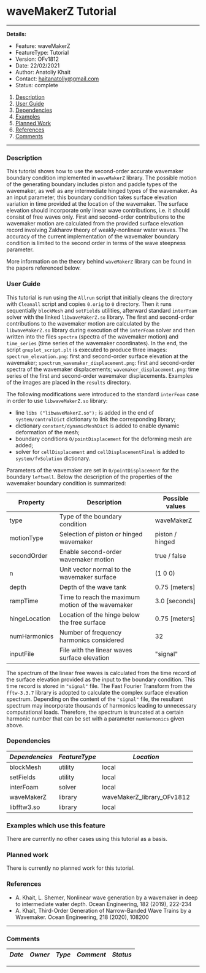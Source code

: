 # waveMakerZ Tutorial

---
**Details:**
* Feature: waveMakerZ
* FeatureType: Tutorial
* Version: OFv1812
* Date: 22/02/2021
* Author: Anatoliy Khait
* Contact: haitanatoliy@gmail.com
* Status: complete

1. [Description](#description)  
1. [User Guide](#user_guide)
1. [Dependencies](#dependencies)
1. [Examples](#examples)
1. [Planned Work](#planned_work)
1. [References](#references)
1. [Comments](#comments)
---

<a name="description"/>

### Description

This tutorial shows how to use the second-order accurate wavemaker boundary condition implemented in `waveMakerZ` library. The possible motion of the generating boundary includes piston and paddle types of the wavemaker, as well as any intermediate hinged types of the wavemaker. As an input parameter, this boundary condition takes surface elevation variation in time provided at the location of the wavemaker. The surface elevation should incorporate only linear wave contributions, i.e. it should consist of free waves only. First and second-order contributions to the wavemaker motion are calculated from the provided surface elevation record involving Zakharov theory of weakly-nonlinear water waves. The accuracy of the current implementation of the wavemaker boundary condition is limited to the second order in terms of the wave steepness parameter.

More information on the theory behind `waveMakerZ` library can be found in the papers referenced below.

<a name="user_guide"/>

### User Guide

This tutorial is run using the `Allrun` script that initially cleans the directory with `Cleanall` script and copies `0.orig` to `0` directory. Then it runs sequentially `blockMesh` and `setFields` utilities, afterward standard `interFoam` solver with the linked `libwaveMakerZ.so` library. The first and second-order contributions to the wavemaker motion are calculated by the `libwaveMakerZ.so` library during execution of the `interFoam` solver and then written into the files `spectra` (spectra of the wavemaker motion) and `time_series` (time series of the wavemaker coordinates). In the end, the script `gnuplot_script.plt` is executed to produce three images: `spectrum_elevation.png`: first and second-order surface elevation at the wavemaker; `spectrum_wavemaker_displacement.png`: first and second-order spectra of the wavemaker displacements; `wavemaker_displacement.png`: time series of the first and second-order wavemaker displacements. Examples of the images are placed in the `results` directory.

The following modifications were introduced to the standard `interFoam` case in order to use `libwaveMakerZ.so` library:
 * line `libs ("libwaveMakerZ.so");` is added in the end of `system/controlDict` dictionary to link the corresponding library;
 * dictionary `constant/dynamicMeshDict` is added to enable dynamic deformation of the mesh;
 * boundary conditions `0/pointDisplacement` for the deforming mesh are added;
 * solver for `cellDisplacement` and `cellDisplacementFinal` is added to `system/fvSolution` dictionary.

Parameters of the wavemaker are set in `0/pointDisplacement` for the boundary `leftwall`. Below the description of the properties of the wavemaker boundary condition is summarized:

| Property      | Description                                       | Possible values  |
| --------------|---------------------------------------------------|------------------|
| type          | Type of the boundary condition                    | waveMakerZ       |
| motionType    | Selection of piston or hinged wavemaker           | piston / hinged  |
| secondOrder   | Enable second-order wavemaker motion              | true / false     |
| n             | Unit vector normal to the wavemaker surface       | (1 0 0)          |
| depth         | Depth of the wave tank                            | 0.75 [meters]    |
| rampTime      | Time to reach the maximum motion of the wavemaker | 3.0 [seconds]    |
| hingeLocation | Location of the hinge below the free surface      | 0.75 [meters]    |
| numHarmonics  | Number of frequency harmonics considered          | 32               |
| inputFile     | File with the linear waves surface elevation      | "signal"         |

The spectrum of the linear free waves is calculated from the time record of the surface elevation provided as the input to the boundary condition. This time record is stored in `"signal"` file. The Fast Fourier Transform from the `fftw-3.3.7` library is adopted to calculate the complex surface elevation spectrum. Depending on the content of the `"signal"` file, the resultant spectrum may incorporate thousands of harmonics leading to unnecessary computational loads. Therefore, the spectrum is truncated at a certain harmonic number that can be set with a parameter `numHarmonics` given above.

<a name="dependencies"/>

### Dependencies

| *Dependencies*        | *FeatureType*     | *Location*                 |
| -------------         |--------------     | -----                      |
| blockMesh             | utility           | local                      |
| setFields             | utility           | local                      |
| interFoam             | solver            | local                      |
| waveMakerZ            | library           | waveMakerZ_library_OFv1812 |
| libfftw3.so           | library           | local                      |

<a name="examples"/>

### Examples which use this feature

There are currently no other cases using this tutorial as a basis.

<a name="planned_work"/>

### Planned work

There is currently no planned work for this tutorial.

<a name="references"/>

### References

 * A. Khait, L. Shemer, Nonlinear wave generation by a wavemaker in deep to intermediate water depth. Ocean Engineering, 182 (2019), 222-234
 * A. Khait, Third-Order Generation of Narrow-Banded Wave Trains by a Wavemaker. Ocean Engineering, 218 (2020), 108200

----
<a name="comments"/>

### Comments

| *Date* | *Owner* | *Type* |      *Comment*                            | *Status* |
--- | --- | --- | --- | ---

----
